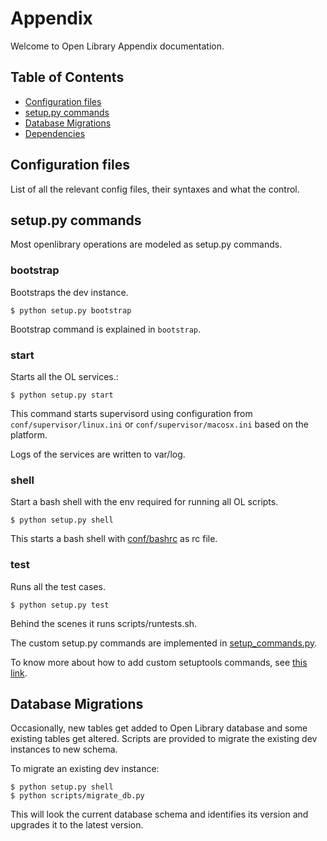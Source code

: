 # Appendix

Welcome to Open Library Appendix documentation.

## Table of Contents

* [Configuration files](#configuration-files)
* [setup.py commands](#setup.py-commands)
* [Database Migrations](#database-migrations)
* [Dependencies](#dependencies)

## Configuration files

List of all the relevant config files, their syntaxes and what the control.

## setup.py commands

Most openlibrary operations are modeled as setup.py commands.

### bootstrap
Bootstraps the dev instance.

```
$ python setup.py bootstrap
```

Bootstrap command is explained in `bootstrap`.

### start

Starts all the OL services.:

```
$ python setup.py start
```

This command starts supervisord using configuration from `conf/supervisor/linux.ini` or `conf/supervisor/macosx.ini` based on the platform.

Logs of the services are written to var/log.

### shell

Start a bash shell with the env required for running all OL scripts.

```
$ python setup.py shell
```

This starts a bash shell with [conf/bashrc](http://github.com/internetarchive/openlibrary/blob/master/conf/bashrc) as rc file.

### test

Runs all the test cases.

```
$ python setup.py test
```

Behind the scenes it runs scripts/runtests.sh.

The custom setup.py commands are implemented in [setup_commands.py](http://github.com/internetarchive/openlibrary/tree/master/openlibary/core/setup_commands.py).

To know more about how to add custom setuptools commands, see [this link](http://tarekziade.wordpress.com/2007/09/30/extending-set).

## Database Migrations

Occasionally, new tables get added to Open Library database and some existing tables get altered. Scripts are provided to migrate the existing dev instances to new schema.

To migrate an existing dev instance:

```
$ python setup.py shell
$ python scripts/migrate_db.py
```

This will look the current database schema and identifies its version and upgrades it to the latest version.

